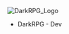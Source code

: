 ![DarkRPG_Logo](https://user-images.githubusercontent.com/69202490/200375054-4ec09e50-ccfe-4af8-86c3-f05a3e622605.png)
- DarkRPG - Dev


